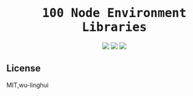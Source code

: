 <h1 align="center"><samp>100 Node Environment Libraries</samp></h1>

<p align="center">
 <!-- progress start -->
<img src="https://img.shields.io/badge/progress-%202-purple.svg" />
<!-- progress end -->
<a href="https://www.oscs1024.com/project/wu-linghui/source-code-read?ref=badge_small"><img src="https://www.oscs1024.com/platform/badge/wu-linghui/source-code-read.svg?size=small"/></a>
 <a href="./List.md"> <img src="https://img.shields.io/badge/Node-Libraries-green.svg"  /></a>
</p>

## License 
MIT,wu-linghui
